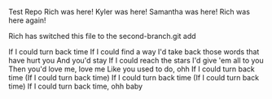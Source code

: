 Test Repo Rich was here!
Kyler was here!
Samantha was here!
Rich was here again!

Rich has switched this file to the second-branch.git add





If I could turn back time
If I could find a way
I'd take back those words that have hurt you
And you'd stay
If I could reach the stars
I'd give 'em all to you
Then you'd love me, love me
Like you used to do, ohh
If I could turn back time
(If I could turn back time)
If I could turn back time
(If I could turn back time)
If I could turn back time, ohh baby